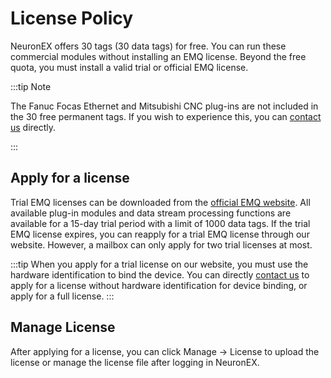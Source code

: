 # License Policy

NeuronEX offers 30 tags (30 data tags) for free. You can run these commercial modules without installing an EMQ license. Beyond the free quota, you must install a valid trial or official EMQ license.

:::tip Note

The Fanuc Focas Ethernet and Mitsubishi CNC plug-ins are not included in the 30 free permanent tags. If you wish to experience this, you can [contact us](https://www.emqx.com/zh/contact?product=neuron) directly.

:::

## Apply for a license

Trial EMQ licenses can be downloaded from the [official EMQ website](https://www.emqx.com/zh/apply-licenses/neuronex). All available plug-in modules and data stream processing functions are available for a 15-day trial period with a limit of 1000 data tags. If the trial EMQ license expires, you can reapply for a trial EMQ license through our website. However, a mailbox can only apply for two trial licenses at most.

:::tip
When you apply for a trial license on our website, you must use the hardware identification to bind the device. You can directly [contact us](https://www.emqx.com/zh/contact?product=neuron) to apply for a license without hardware identification for device binding, or apply for a full license.
:::

## Manage License

After applying for a license, you can click Manage -> License to upload the license or manage the license file after logging in NeuronEX.